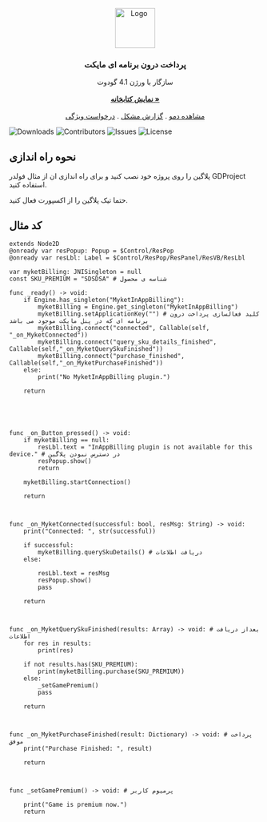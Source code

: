 
<p align="center">
  <a href="https://github.com/TheUnderName/Myket-IAP-Godot">
    <img src="https://myket.ir/core/images/logo/icon-700.png" alt="Logo" width="80" height="80">
  </a>

  <h3 align="center">پرداخت درون برنامه ای مایکت</h3>

  <p align="center">
    سازگار با ورژن 4.1 گودوت
    <br/>
    <br/>
    <a href="https://github.com/TheUnderName/Myket-IAP-Godot"><strong>نمایش کتابخانه »</strong></a>
    <br/>
    <br/>
    <a href="https://github.com/TheUnderName/Myket-IAP-Godot">مشاهده دمو</a>
    .
    <a href="https://github.com/TheUnderName/Myket-IAP-Godot/issues">گزارش مشکل</a>
    .
    <a href="https://github.com/TheUnderName/Myket-IAP-Godot/issues">درخواست ویژگی</a>
  </p>
</p>

![Downloads](https://img.shields.io/github/downloads/TheUnderName/Myket-IAP-Godot/total) ![Contributors](https://img.shields.io/github/contributors/TheUnderName/Myket-IAP-Godot?color=dark-green) ![Issues](https://img.shields.io/github/issues/TheUnderName/Myket-IAP-Godot) ![License](https://img.shields.io/github/license/TheUnderName/Myket-IAP-Godot) 
## نحوه راه اندازی
پلاگین را روی پروژه خود نصب کنید و برای راه اندازی ان از مثال فولدر GDProject استفاده کنید.

حتما تیک پلاگین را از اکسپورت فعال کنید.
## کد مثال 
``` gdscript
extends Node2D
@onready var resPopup: Popup = $Control/ResPop
@onready var resLbl: Label = $Control/ResPop/ResPanel/ResVB/ResLbl

var myketBilling: JNISingleton = null
const SKU_PREMIUM = "SDSDSA" # شناسه ی محصول

func _ready() -> void:
	if Engine.has_singleton("MyketInAppBilling"):
		myketBilling = Engine.get_singleton("MyketInAppBilling")
		myketBilling.setApplicationKey("") # کلید فعالسازی پرداخت درون برنامه ای که در پنل مایکت موجود می باشد
		myketBilling.connect("connected", Callable(self, "_on_MyketConnected"))
		myketBilling.connect("query_sku_details_finished", Callable(self,"_on_MyketQuerySkuFinished"))
		myketBilling.connect("purchase_finished", Callable(self,"_on_MyketPurchaseFinished"))
	else:
		print("No MyketInAppBilling plugin.")
	
	return
	




func _on_Button_pressed() -> void:
	if myketBilling == null:
		resLbl.text = "InAppBilling plugin is not available for this device." # در دسترس نبودن پلاگین
		resPopup.show()
		return
	
	myketBilling.startConnection()
	
	return
	


func _on_MyketConnected(successful: bool, resMsg: String) -> void:
	print("Connected: ", str(successful))
	
	if successful:
		myketBilling.querySkuDetails() # دریافت اطلاعات
	else:

		resLbl.text = resMsg
		resPopup.show()
		pass
	
	return
	


func _on_MyketQuerySkuFinished(results: Array) -> void: # بعداز دریافت اطلاعات
	for res in results:
		print(res)
	
	if not results.has(SKU_PREMIUM):
		print(myketBilling.purchase(SKU_PREMIUM))
	else:
		_setGamePremium()
		pass
	
	return
	


func _on_MyketPurchaseFinished(result: Dictionary) -> void: # پرداخت موفق
	print("Purchase Finished: ", result)
	
	return
	


func _setGamePremium() -> void: # پرمیوم کاربر

	print("Game is premium now.")
	return
```
